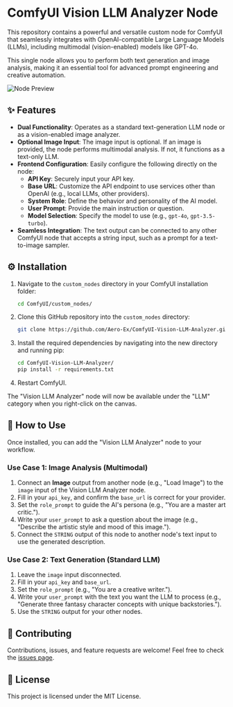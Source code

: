 # ComfyUI Vision LLM Analyzer Node

This repository contains a powerful and versatile custom node for ComfyUI that seamlessly integrates with OpenAI-compatible Large Language Models (LLMs), including multimodal (vision-enabled) models like GPT-4o.

This single node allows you to perform both text generation and image analysis, making it an essential tool for advanced prompt engineering and creative automation.

![Node Preview](https://i.imgur.com/your-image-url.png) <!-- It's a good idea to add a screenshot of your node here -->

## ✨ Features

- **Dual Functionality**: Operates as a standard text-generation LLM node or as a vision-enabled image analyzer.
- **Optional Image Input**: The image input is optional. If an image is provided, the node performs multimodal analysis. If not, it functions as a text-only LLM.
- **Frontend Configuration**: Easily configure the following directly on the node:
    - **API Key**: Securely input your API key.
    - **Base URL**: Customize the API endpoint to use services other than OpenAI (e.g., local LLMs, other providers).
    - **System Role**: Define the behavior and personality of the AI model.
    - **User Prompt**: Provide the main instruction or question.
    - **Model Selection**: Specify the model to use (e.g., `gpt-4o`, `gpt-3.5-turbo`).
- **Seamless Integration**: The text output can be connected to any other ComfyUI node that accepts a string input, such as a prompt for a text-to-image sampler.

## ⚙️ Installation

1.  Navigate to the `custom_nodes` directory in your ComfyUI installation folder:
    ```bash
    cd ComfyUI/custom_nodes/
    ```
2.  Clone this GitHub repository into the `custom_nodes` directory:
    ```bash
    git clone https://github.com/Aero-Ex/ComfyUI-Vision-LLM-Analyzer.git
    ```
3.  Install the required dependencies by navigating into the new directory and running pip:
    ```bash
    cd ComfyUI-Vision-LLM-Analyzer/
    pip install -r requirements.txt
    ```
4.  Restart ComfyUI.

The "Vision LLM Analyzer" node will now be available under the "LLM" category when you right-click on the canvas.

## 🚀 How to Use

Once installed, you can add the "Vision LLM Analyzer" node to your workflow.

### Use Case 1: Image Analysis (Multimodal)

1.  Connect an **Image** output from another node (e.g., "Load Image") to the `image` input of the Vision LLM Analyzer node.
2.  Fill in your `api_key`, and confirm the `base_url` is correct for your provider.
3.  Set the `role_prompt` to guide the AI's persona (e.g., "You are a master art critic.").
4.  Write your `user_prompt` to ask a question about the image (e.g., "Describe the artistic style and mood of this image.").
5.  Connect the `STRING` output of this node to another node's text input to use the generated description.

### Use Case 2: Text Generation (Standard LLM)

1.  Leave the `image` input disconnected.
2.  Fill in your `api_key` and `base_url`.
3.  Set the `role_prompt` (e.g., "You are a creative writer.").
4.  Write your `user_prompt` with the text you want the LLM to process (e.g., "Generate three fantasy character concepts with unique backstories.").
5.  Use the `STRING` output for your other nodes.

## 🤝 Contributing

Contributions, issues, and feature requests are welcome! Feel free to check the [issues page](https://github.com/your-username/ComfyUI-Vision-LLM-Analyzer/issues).

## 📄 License

This project is licensed under the MIT License.
